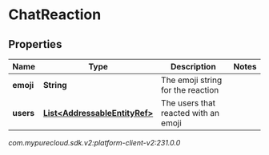 # ChatReaction


## Properties

| Name | Type | Description | Notes |
| ------------ | ------------- | ------------- | ------------- |
| **emoji** | **String** | The emoji string for the reaction |  |
| **users** | [**List&lt;AddressableEntityRef&gt;**](AddressableEntityRef) | The users that reacted with an emoji |  |




_com.mypurecloud.sdk.v2:platform-client-v2:231.0.0_
